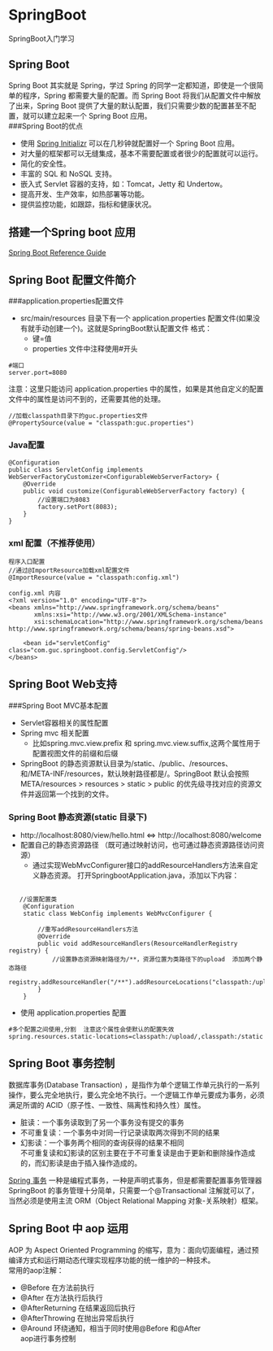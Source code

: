 # SpringBoot
SpringBoot入门学习

## Spring Boot 
Spring Boot 其实就是 Spring，学过 Spring 的同学一定都知道，即使是一个很简单的程序，Spring 都需要大量的配置。而 Spring Boot 将我们从配置文件中解放了出来，Spring Boot 提供了大量的默认配置，我们只需要少数的配置甚至不配置，就可以建立起来一个 Spring Boot 应用。  
###Spring Boot的优点  
* 使用 [Spring Initializr](https://start.spring.io/ ) 可以在几秒钟就配置好一个 Spring Boot 应用。
* 对大量的框架都可以无缝集成，基本不需要配置或者很少的配置就可以运行。
* 简化的安全性。
* 丰富的 SQL 和 NoSQL 支持。
* 嵌入式 Servlet 容器的支持，如：Tomcat，Jetty 和 Undertow。
* 提高开发、生产效率，如热部署等功能。
* 提供监控功能，如跟踪，指标和健康状况。

## 搭建一个Spring boot 应用
[Spring Boot Reference Guide](https://docs.spring.io/spring-boot/docs/2.0.4.RELEASE/reference/htmlsingle/#using-boot-dependency-management)

## Spring Boot 配置文件简介
###application.properties配置文件
* src/main/resources 目录下有一个 application.properties 配置文件(如果没有就手动创建一个)。这就是SpringBoot默认配置文件
格式：  
  * 键=值
  * properties 文件中注释使用#开头    
```
#端口
server.port=8080
```
注意：这里只能访问 application.properties 中的属性，如果是其他自定义的配置文件中的属性是访问不到的，还需要其他的处理。
```
//加载classpath目录下的guc.properties文件
@PropertySource(value = "classpath:guc.properties")
```
### Java配置
```
@Configuration
public class ServletConfig implements WebServerFactoryCustomizer<ConfigurableWebServerFactory> {
    @Override
    public void customize(ConfigurableWebServerFactory factory) {
        //设置端口为8083
        factory.setPort(8083);
    }
}
```
### xml 配置（不推荐使用）
```
程序入口配置
//通过@ImportResource加载xml配置文件
@ImportResource(value = "classpath:config.xml")

config.xml 内容
<?xml version="1.0" encoding="UTF-8"?>
<beans xmlns="http://www.springframework.org/schema/beans"
       xmlns:xsi="http://www.w3.org/2001/XMLSchema-instance"
       xsi:schemaLocation="http://www.springframework.org/schema/beans http://www.springframework.org/schema/beans/spring-beans.xsd">

    <bean id="servletConfig" class="com.guc.springboot.config.ServletConfig"/>
</beans>
```

## Spring Boot Web支持
###Spring Boot MVC基本配置
* Servlet容器相关的属性配置
* Spring mvc 相关配置
  *  比如spring.mvc.view.prefix 和 spring.mvc.view.suffix,这两个属性用于配置视图文件的前缀和后缀  
* SpringBoot 的静态资源默认目录为/static、/public、/resources、和/META-INF/resources，默认映射路径都是/。SpringBoot 默认会按照META/resources > resources > static > public 的优先级寻找对应的资源文件并返回第一个找到的文件。
### Spring Boot 静态资源(static 目录下)
* http://localhost:8080/view/hello.html  <=> http://localhost:8080/welcome
* 配置自己的静态资源路径 （既可通过映射访问，也可通过静态资源路径访问资源）
  * 通过实现WebMvcConfigurer接口的addResourceHandlers方法来自定义静态资源。 打开SpringbootApplication.java，添加以下内容：
```
  
   //设置配置类
	@Configuration
	static class WebConfig implements WebMvcConfigurer {

		//重写addResourceHandlers方法
		@Override
		public void addResourceHandlers(ResourceHandlerRegistry registry) {
			//设置静态资源映射路径为/**，资源位置为类路径下的upload  添加两个静态路径
			registry.addResourceHandler("/**").addResourceLocations("classpath:/upload/").addResourceLocations("classpath:/static/");
		}
	}
```
  * 使用 application.properties 配置
 ```
 #多个配置之间使用,分割  注意这个属性会使默认的配置失效
 spring.resources.static-locations=classpath:/upload/,classpath:/static
 ```
  ## Spring Boot 事务控制
数据库事务(Database Transaction) ，是指作为单个逻辑工作单元执行的一系列操作，要么完全地执行，要么完全地不执行。一个逻辑工作单元要成为事务，必须满足所谓的 ACID（原子性、一致性、隔离性和持久性）属性。  
* 脏读：一个事务读取到了另一个事务没有提交的事务
* 不可重复读：一个事务中对同一行记录读取两次得到不同的结果
* 幻影读：一个事务两个相同的查询获得的结果不相同  
不可重复读和幻影读的区别主要在于不可重复读是由于更新和删除操作造成的，而幻影读是由于插入操作造成的。  

[Spring 事务](https://github.com/GuchaoGit/firstSpring.git) 一种是编程式事务，一种是声明式事务，但是都需要配置事务管理器  
SpringBoot 的事务管理十分简单，只需要一个@Transactional 注解就可以了，当然必须是使用主流 ORM（Object Relational Mapping 对象-关系映射）框架。

## Spring Boot 中 aop 运用
AOP 为 Aspect Oriented Programming 的缩写，意为：面向切面编程，通过预编译方式和运行期动态代理实现程序功能的统一维护的一种技术。  
常用的aop注解：  
* @Before 在方法前执行
* @After 在方法执行后执行
* @AfterReturning 在结果返回后执行
* @AfterThrowing 在抛出异常后执行
* @Around 环绕通知，相当于同时使用@Before 和@After  
aop进行事务控制


